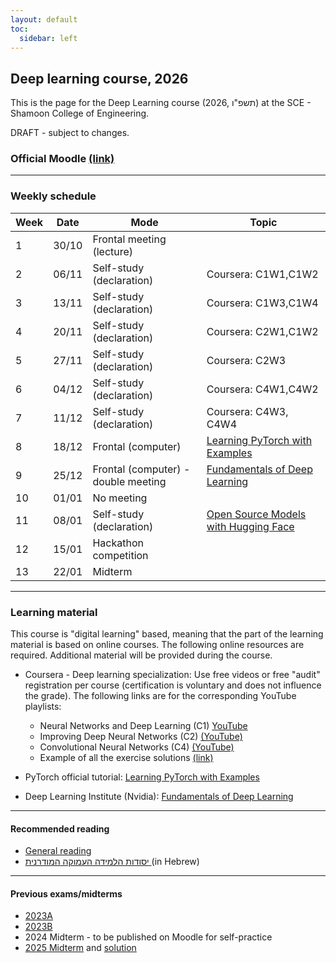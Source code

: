 ```yaml
---
layout: default
toc:
  sidebar: left
---
```

## Deep learning course, 2026
This is the page for the Deep Learning course (2026, תשפ"ו) at the SCE - Shamoon College of Engineering.

DRAFT - subject to changes.

### Official Moodle [(link)](https://moodle.sce.ac.il/course/view.php?id=33678)

---

### Weekly schedule

| Week | Date  | Mode                                | Topic                                                                                                                          |
|------|-------|-------------------------------------|--------------------------------------------------------------------------------------------------------------------------------|
| 1    | 30/10 | Frontal meeting (lecture)           |                                                                                                                                |
| 2    | 06/11 | Self-study (declaration)            | Coursera: C1W1,C1W2                                                                                                            |
| 3    | 13/11 | Self-study (declaration)            | Coursera: C1W3,C1W4                                                                                                            |
| 4    | 20/11 | Self-study (declaration)            | Coursera: C2W1,C1W2                                                                                                            |
| 5    | 27/11 | Self-study (declaration)            | Coursera: C2W3                                                                                                                 |
| 6    | 04/12 | Self-study (declaration)            | Coursera: C4W1,C4W2                                                                                                            |
| 7    | 11/12 | Self-study (declaration)            | Coursera: C4W3, C4W4                                                                                                           |
| 8    | 18/12 | Frontal (computer)                  | [Learning PyTorch with Examples](https://docs.pytorch.org/tutorials/beginner/pytorch_with_examples.html)                       |
| 9    | 25/12 | Frontal (computer) - double meeting | [Fundamentals of Deep Learning](https://www.nvidia.com/en-eu/training/instructor-led-workshops/fundamentals-of-deep-learning/) |
| 10   | 01/01 | No meeting                          |                                                                                                                                |
| 11   | 08/01 | Self-study (declaration)            | [Open Source Models with Hugging Face](https://www.deeplearning.ai/short-courses/open-source-models-hugging-face/)             |                                                                                                                                
| 12   | 15/01 | Hackathon competition               |                                                                                                                                |
| 13   | 22/01 | Midterm                             |                                                                                                                                |


---

### Learning material
This course is "digital learning" based, meaning that the part of the learning material is based on online courses. The following online resources are required. Additional material will be provided during the course.

* Coursera - Deep learning specialization: Use free videos or free "audit" registration per course (certification is voluntary and does not influence the grade). The following links are for the corresponding YouTube playlists:
  - Neural Networks and Deep Learning (C1) [YouTube](https://www.youtube.com/playlist?list=PLkDaE6sCZn6Ec-XTbcX1uRg2_u4xOEky0)
  - Improving Deep Neural Networks (C2) [(YouTube)](https://www.youtube.com/playlist?list=PLkDaE6sCZn6Hn0vK8co82zjQtt3T2Nkqc)
  - Convolutional Neural Networks (C4) [(YouTube)](https://www.youtube.com/playlist?list=PLkDaE6sCZn6Gl29AoE31iwdVwSG-KnDzF)
  - Example of all the exercise solutions [(link)](https://github.com/amanchadha/coursera-deep-learning-specialization)

* PyTorch official tutorial: [Learning PyTorch with Examples](https://docs.pytorch.org/tutorials/beginner/pytorch_with_examples.html)
* Deep Learning Institute (Nvidia): [Fundamentals of Deep Learning](https://www.nvidia.com/en-eu/training/instructor-led-workshops/fundamentals-of-deep-learning/)


---

#### Recommended reading
* [General reading](/suppl/dl/2026/reading2026)
* [יסודות הלמידה העמוקה המודרנית
](/suppl/dl/2026/modern_dl_hebrew.pdf) (in Hebrew)

---

#### Previous exams/midterms
* [2023A](/suppl/dl/exams/DL%20Exam2023A_sol.pdf)
* [2023B](/suppl/dl/exams/DL%20Exam2023B_sol.pdf)
* 2024 Midterm - to be published on Moodle for self-practice
* [2025 Midterm](/suppl/dl/exams/DL_midterm2025.pdf) and [solution](/suppl/dl/exams/DL_midterm2025_sol.pdf)